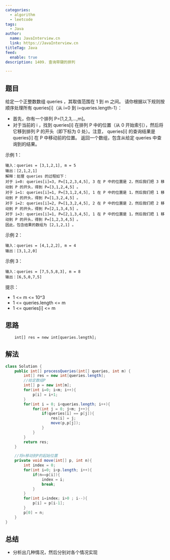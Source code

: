 ```yaml
---
categories:
  - algorithm
  - leetcode
tags:
  - Java
author: 
  name: JavaInterview.cn
  link: https://JavaInterview.cn
titleTag: Java
feed:
  enable: true
description: 1409. 查询带键的排列

---
```


## 题目
给定一个正整数数组 queries ，其取值范围在 1 到 m 之间。 请你根据以下规则按顺序处理所有 queries[i]（从 i=0 到 i=queries.length-1）：

* 首先，你有一个排列 P=[1,2,3,...,m]。
* 对于当前的 i ，找到 queries[i] 在排列 P 中的位置（从 0 开始索引），然后将它移到排列 P 的开头（即下标为 0 处）。注意， queries[i] 的查询结果是 queries[i] 在 P 中移动前的位置。
返回一个数组，包含从给定  queries 中查询到的结果。



示例 1：

    输入：queries = [3,1,2,1], m = 5
    输出：[2,1,2,1]
    解释：处理 queries 的过程如下：
    对于 i=0: queries[i]=3, P=[1,2,3,4,5], 3 在 P 中的位置是 2，然后我们把 3 移动到 P 的开头，得到 P=[3,1,2,4,5] 。
    对于 i=1: queries[i]=1, P=[3,1,2,4,5], 1 在 P 中的位置是 1，然后我们把 1 移动到 P 的开头，得到 P=[1,3,2,4,5] 。
    对于 i=2: queries[i]=2, P=[1,3,2,4,5], 2 在 P 中的位置是 2，然后我们把 2 移动到 P 的开头，得到 P=[2,1,3,4,5] 。
    对于 i=3: queries[i]=1, P=[2,1,3,4,5], 1 在 P 中的位置是 1，然后我们把 1 移动到 P 的开头，得到 P=[1,2,3,4,5] 。
    因此，包含结果的数组为 [2,1,2,1] 。  
示例 2：

    输入：queries = [4,1,2,2], m = 4
    输出：[3,1,2,0]
示例 3：

    输入：queries = [7,5,5,8,3], m = 8
    输出：[6,5,0,7,5]


提示：

* 1 <= m <= 10^3
* 1 <= queries.length <= m
* 1 <= queries[i] <= m



## 思路

        int[] res = new int[queries.length];

## 解法
```java
class Solution {
    public int[] processQueries(int[] queries, int m) {
        int[] res = new int[queries.length];
        //给定数组P
        int[] p = new int[m];
        for(int i=0; i<m; i++){
            p[i] = i+1;
        }
        for(int i = 0; i<queries.length; i++){
            for(int j = 0; j<m; j++){
                if(queries[i] == p[j]){
                    res[i] = j;
                    move(p,p[j]);
                }
            }
        }
        return res;
    }

    //将n移动到P的起始位置
    private void move(int[] p, int n){
        int index = 0;
        for(int i=0; i<p.length; i++){
            if(n==p[i]){
                index = i;
                break;
            } 
        }
        for(int i=index; i>0 ; i--){
            p[i] = p[i-1];
        }
        p[0] = n;
    }
}

```

## 总结

- 分析出几种情况，然后分别对各个情况实现 

